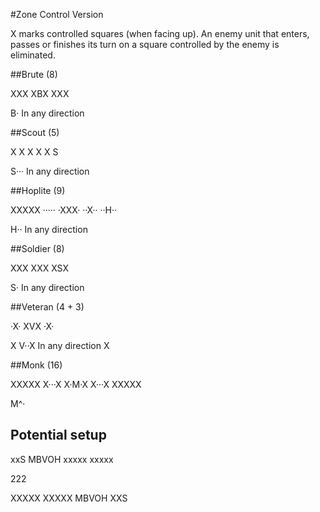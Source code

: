 #Zone Control Version

X marks controlled squares (when facing up). An enemy unit that enters, passes or finishes its turn  on a square controlled by the enemy is eliminated.

##Brute (8)

XXX
XBX
XXX

B· In any direction

##Scout (5)

X
X
X
X
X
S

S··· In any direction


##Hoplite (9)

XXXXX
·····
·XXX·
··X··
··H··


H·· In any direction


##Soldier (8)

XXX
XXX
XSX

S· In any direction


##Veteran (4 + 3)

·X·
XVX
·X·

   X
V··X In any direction
   X

##Monk (16)

XXXXX
X···X
X·M·X
X···X
XXXXX

M^·

## Potential setup

xxS
MBVOH
xxxxx
xxxxx

  222

XXXXX
XXXXX
MBVOH
XXS

